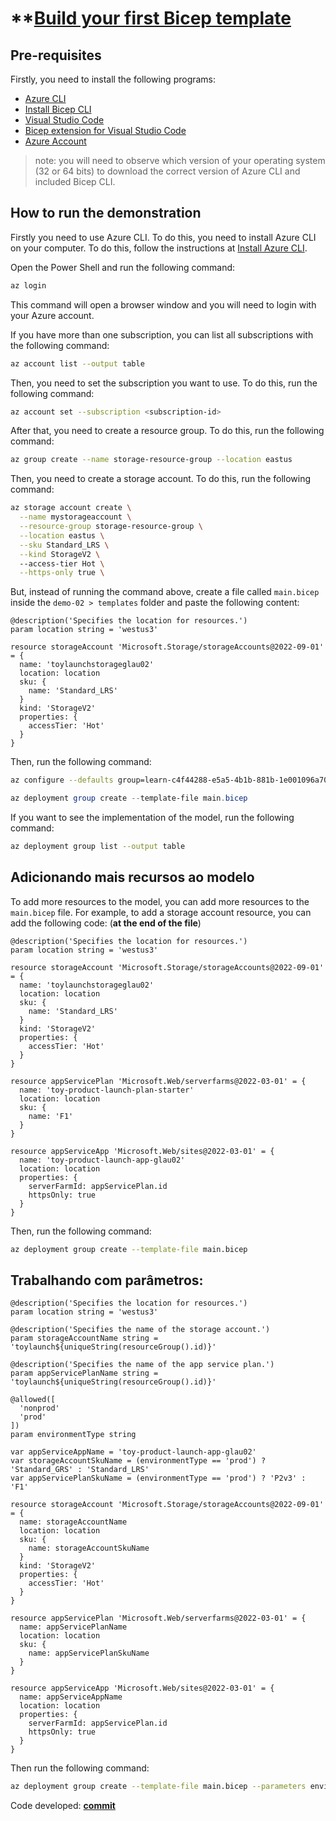 # **[Build your first Bicep template](https://learn.microsoft.com/en-us/training/modules/build-first-bicep-template/)

## Pre-requisites

Firstly, you need to install the following programs:

- [Azure CLI](https://docs.microsoft.com/en-us/cli/azure/install-azure-cli?view=azure-cli-latest)
- [Install Bicep CLI](https://learn.microsoft.com/en-us/azure/azure-resource-manager/bicep/bicep-cli)
- [Visual Studio Code](https://code.visualstudio.com/)
- [Bicep extension for Visual Studio Code](https://marketplace.visualstudio.com/items?itemName=ms-azuretools.vscode-bicep)
- [Azure Account](https://azure.microsoft.com/en-us/free/)

> note: you will need to observe which version of your operating system (32 or 64 bits) to download the correct version of Azure CLI and included Bicep CLI.

## How to run the demonstration

Firstly you need to use Azure CLI. To do this, you need to install Azure CLI on your computer. To do this, follow the instructions at [Install Azure CLI](https://docs.microsoft.com/en-us/cli/azure/install-azure-cli?view=azure-cli-latest).

Open the Power Shell and run the following command:

```bash
az login
```

This command will open a browser window and you will need to login with your Azure account.

If you have more than one subscription, you can list all subscriptions with the following command:

```bash
az account list --output table
```

Then, you need to set the subscription you want to use. To do this, run the following command:

```bash
az account set --subscription <subscription-id>
```

After that, you need to create a resource group. To do this, run the following command:

```bash
az group create --name storage-resource-group --location eastus
```

Then, you need to create a storage account. To do this, run the following command:

```bash
az storage account create \
  --name mystorageaccount \
  --resource-group storage-resource-group \
  --location eastus \
  --sku Standard_LRS \
  --kind StorageV2 \  
  --access-tier Hot \
  --https-only true \
```

But, instead of running the command above, create a file called `main.bicep` inside the `demo-02 > templates` folder and paste the following content:

```bicep
@description('Specifies the location for resources.')
param location string = 'westus3'

resource storageAccount 'Microsoft.Storage/storageAccounts@2022-09-01' = {
  name: 'toylaunchstorageglau02'
  location: location
  sku: {
    name: 'Standard_LRS'
  }
  kind: 'StorageV2'
  properties: {
    accessTier: 'Hot'
  }
}
```

Then, run the following command:

```bash
az configure --defaults group=learn-c4f44288-e5a5-4b1b-881b-1e001096a70b
```

```powershell
az deployment group create --template-file main.bicep
```

If you want to see the implementation of the model, run the following command:

```bash
az deployment group list --output table
```

## Adicionando mais recursos ao modelo

To add more resources to the model, you can add more resources to the `main.bicep` file. For example, to add a storage account resource, you can add the following code: (**at the end of the file**)

```bicep
@description('Specifies the location for resources.')
param location string = 'westus3'

resource storageAccount 'Microsoft.Storage/storageAccounts@2022-09-01' = {
  name: 'toylaunchstorageglau02'
  location: location
  sku: {
    name: 'Standard_LRS'
  }
  kind: 'StorageV2'
  properties: {
    accessTier: 'Hot'
  }
}

resource appServicePlan 'Microsoft.Web/serverfarms@2022-03-01' = {
  name: 'toy-product-launch-plan-starter'
  location: location
  sku: {
    name: 'F1'
  }
}

resource appServiceApp 'Microsoft.Web/sites@2022-03-01' = {
  name: 'toy-product-launch-app-glau02'
  location: location
  properties: {
    serverFarmId: appServicePlan.id
    httpsOnly: true
  }
}
```

Then, run the following command:

```bash
az deployment group create --template-file main.bicep
```

## Trabalhando com parâmetros:

```bicep
@description('Specifies the location for resources.')
param location string = 'westus3'

@description('Specifies the name of the storage account.')
param storageAccountName string = 'toylaunch${uniqueString(resourceGroup().id)}'

@description('Specifies the name of the app service plan.')
param appServicePlanName string = 'toylaunch${uniqueString(resourceGroup().id)}'

@allowed([
  'nonprod'
  'prod'
])
param environmentType string

var appServiceAppName = 'toy-product-launch-app-glau02'
var storageAccountSkuName = (environmentType == 'prod') ? 'Standard_GRS' : 'Standard_LRS'
var appServicePlanSkuName = (environmentType == 'prod') ? 'P2v3' : 'F1'

resource storageAccount 'Microsoft.Storage/storageAccounts@2022-09-01' = {
  name: storageAccountName
  location: location
  sku: {
    name: storageAccountSkuName
  }
  kind: 'StorageV2'
  properties: {
    accessTier: 'Hot'
  }
}

resource appServicePlan 'Microsoft.Web/serverfarms@2022-03-01' = {
  name: appServicePlanName
  location: location
  sku: {
    name: appServicePlanSkuName
  }
}

resource appServiceApp 'Microsoft.Web/sites@2022-03-01' = {
  name: appServiceAppName
  location: location
  properties: {
    serverFarmId: appServicePlan.id
    httpsOnly: true
  }
}
``` 

Then run the following command:

```bash
az deployment group create --template-file main.bicep --parameters environmentType=nonprod
```

Code developed: **[commit]()**
